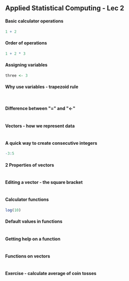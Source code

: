 ## Applied Statistical Computing - Lec 2

#### Basic calculator operations

```r
1 + 2

```

#### Order of operations

```r
1 + 2 * 3

```

#### Assigning variables

```r
three <- 3

```

#### Why use variables - trapezoid rule

```r



```

#### Difference between "=" and "<-"

```r


```

#### Vectors - how we represent data

```r

```

#### A quick way to create consecutive integers

```r
-3:5

```


#### 2 Properties of vectors

```r


```

#### Editing a vector - the square bracket

```r


```



#### Calculator functions

```r
log(10)

```

#### Default values in functions

```r


```

#### Getting help on a function

```r


```

#### Functions on vectors

```r


```

#### Exercise - calculate average of coin tosses

```r


```
